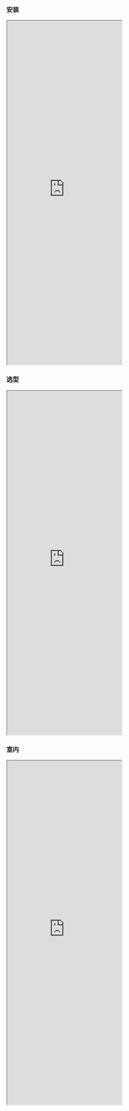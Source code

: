 
###  安装
<iframe src="https://5docs.oss-cn-shanghai.aliyuncs.com/res/公司介绍/新版_远大科技集团简介_20200818.pdf"  height=900px > </iframe>

###  选型
<iframe src="https://5docs.oss-cn-shanghai.aliyuncs.com/res/公司介绍/新版_远大科技集团简介_20200818.pdf"  height=900px > </iframe>

###  室内
<iframe src="https://5docs.oss-cn-shanghai.aliyuncs.com/res/%E5%AE%A3%E4%BC%A0/5d_my%E9%A6%96%E9%A1%B5%E8%A7%86%E9%A2%91.mp4"  height=900px > </iframe>


